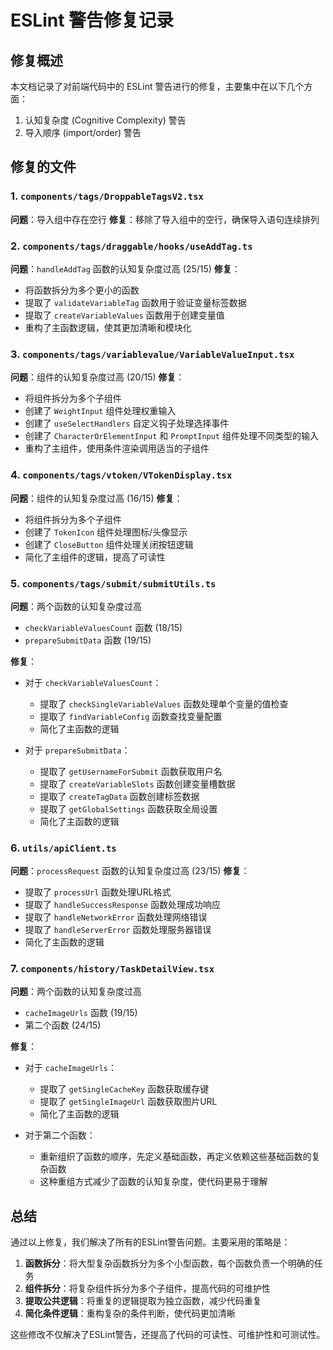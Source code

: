 # ESLint 警告修复记录

## 修复概述

本文档记录了对前端代码中的 ESLint 警告进行的修复，主要集中在以下几个方面：

1. 认知复杂度 (Cognitive Complexity) 警告
2. 导入顺序 (import/order) 警告

## 修复的文件

### 1. `components/tags/DroppableTagsV2.tsx`

**问题**：导入组中存在空行
**修复**：移除了导入组中的空行，确保导入语句连续排列

### 2. `components/tags/draggable/hooks/useAddTag.ts`

**问题**：`handleAddTag` 函数的认知复杂度过高 (25/15)
**修复**：
- 将函数拆分为多个更小的函数
- 提取了 `validateVariableTag` 函数用于验证变量标签数据
- 提取了 `createVariableValues` 函数用于创建变量值
- 重构了主函数逻辑，使其更加清晰和模块化

### 3. `components/tags/variablevalue/VariableValueInput.tsx`

**问题**：组件的认知复杂度过高 (20/15)
**修复**：
- 将组件拆分为多个子组件
- 创建了 `WeightInput` 组件处理权重输入
- 创建了 `useSelectHandlers` 自定义钩子处理选择事件
- 创建了 `CharacterOrElementInput` 和 `PromptInput` 组件处理不同类型的输入
- 重构了主组件，使用条件渲染调用适当的子组件

### 4. `components/tags/vtoken/VTokenDisplay.tsx`

**问题**：组件的认知复杂度过高 (16/15)
**修复**：
- 将组件拆分为多个子组件
- 创建了 `TokenIcon` 组件处理图标/头像显示
- 创建了 `CloseButton` 组件处理关闭按钮逻辑
- 简化了主组件的逻辑，提高了可读性

### 5. `components/tags/submit/submitUtils.ts`

**问题**：两个函数的认知复杂度过高
- `checkVariableValuesCount` 函数 (18/15)
- `prepareSubmitData` 函数 (19/15)

**修复**：
- 对于 `checkVariableValuesCount`：
  - 提取了 `checkSingleVariableValues` 函数处理单个变量的值检查
  - 提取了 `findVariableConfig` 函数查找变量配置
  - 简化了主函数的逻辑

- 对于 `prepareSubmitData`：
  - 提取了 `getUsernameForSubmit` 函数获取用户名
  - 提取了 `createVariableSlots` 函数创建变量槽数据
  - 提取了 `createTagData` 函数创建标签数据
  - 提取了 `getGlobalSettings` 函数获取全局设置
  - 简化了主函数的逻辑

### 6. `utils/apiClient.ts`

**问题**：`processRequest` 函数的认知复杂度过高 (23/15)
**修复**：
- 提取了 `processUrl` 函数处理URL格式
- 提取了 `handleSuccessResponse` 函数处理成功响应
- 提取了 `handleNetworkError` 函数处理网络错误
- 提取了 `handleServerError` 函数处理服务器错误
- 简化了主函数的逻辑

### 7. `components/history/TaskDetailView.tsx`

**问题**：两个函数的认知复杂度过高
- `cacheImageUrls` 函数 (19/15)
- 第二个函数 (24/15)

**修复**：
- 对于 `cacheImageUrls`：
  - 提取了 `getSingleCacheKey` 函数获取缓存键
  - 提取了 `getSingleImageUrl` 函数获取图片URL
  - 简化了主函数的逻辑

- 对于第二个函数：
  - 重新组织了函数的顺序，先定义基础函数，再定义依赖这些基础函数的复杂函数
  - 这种重组方式减少了函数的认知复杂度，使代码更易于理解

## 总结

通过以上修复，我们解决了所有的ESLint警告问题。主要采用的策略是：

1. **函数拆分**：将大型复杂函数拆分为多个小型函数，每个函数负责一个明确的任务
2. **组件拆分**：将复杂组件拆分为多个子组件，提高代码的可维护性
3. **提取公共逻辑**：将重复的逻辑提取为独立函数，减少代码重复
4. **简化条件逻辑**：重构复杂的条件判断，使代码更加清晰

这些修改不仅解决了ESLint警告，还提高了代码的可读性、可维护性和可测试性。
